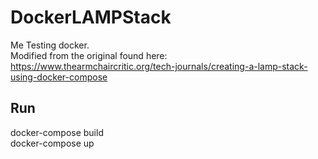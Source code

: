 # DockerLAMPStack
Me Testing docker.  
Modified from the original found here:  
https://www.thearmchaircritic.org/tech-journals/creating-a-lamp-stack-using-docker-compose

## Run 
docker-compose build  
docker-compose up 